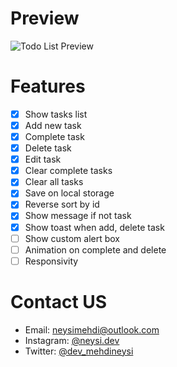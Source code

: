 # Preview
![Todo List Preview](https://i.ibb.co/1dZT2B8/todo-list.png)
# Features
 - [x] Show tasks list
 - [x] Add new task
 - [x] Complete task
 - [x] Delete task
 - [x] Edit task
 - [x] Clear complete tasks
 - [x] Clear all tasks
 - [x] Save on local storage
 - [x] Reverse sort by id
 - [x] Show message if not task
 - [x] Show toast when add, delete task
 - [ ] Show custom alert box
 - [ ] Animation on complete and delete
 - [ ] Responsivity
# Contact US
 - Email: [neysimehdi@outlook.com](mailto:neysimehdi@outlook.com)
 - Instagram: [@neysi.dev](https://instagram.com/neysi.dev)
 - Twitter: [@dev_mehdineysi](https://twitter.com/dev_mehdineysi)
